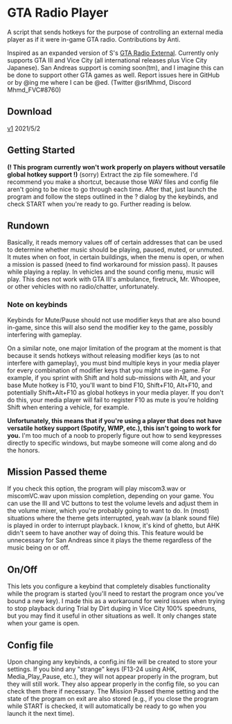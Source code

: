 # GTA Radio Player
A script that sends hotkeys for the purpose of controlling an external media player as if it were in-game GTA radio. Contributions by Anti.

Inspired as an expanded version of S's [GTA Radio External](https://github.com/lotsofs/GTA-Radio-External).
Currently only supports GTA III and Vice City (all international releases plus Vice City Japanese). San Andreas support is coming soon(tm), and I imagine this can be done to support other GTA games as well. Report issues here in GitHub or by @ing me where I can be @ed. (Twitter @srlMhmd, Discord Mhmd_FVC#8760)

## Download
[v1](https://github.com/MhmdFVC/GTARadioPlayer/releases/download/v1/GTARadioPlayer_v1.zip) 2021/5/2

## Getting Started
**(! This program currently won't work properly on players without versatile global hotkey support !)** (sorry)
Extract the zip file somewhere. I'd recommend you make a shortcut, because those WAV files and config file aren't going to be nice to go through each time. After that, just launch the program and follow the steps outlined in the ? dialog by the keybinds, and check START when you're ready to go. Further reading is below.

## Rundown
Basically, it reads memory values off of certain addresses that can be used to determine whether music should be playing, paused, muted, or unmuted.
It mutes when on foot, in certain buildings, when the menu is open, or when a mission is passed (need to find workaround for mission pass). It pauses while playing a replay. In vehicles and the sound config menu, music will play. This does not work with GTA III's ambulance, firetruck, Mr. Whoopee, or other vehicles with no radio/chatter, unfortunately.

### Note on keybinds
Keybinds for Mute/Pause should not use modifier keys that are also bound in-game, since this will also send the modifier key to the game, possibly interfering with gameplay.

On a similar note, one major limitation of the program at the moment is that because it sends hotkeys without releasing modifier keys (as to not interfere with gameplay), you must bind multiple keys in your media player for every combination of modifier keys that you might use in-game. For example, if you sprint with Shift and hold sub-missions with Alt, and your base Mute hotkey is F10, you'll want to bind F10, Shift+F10, Alt+F10, and potentially Shift+Alt+F10 as global hotkeys in your media player. If you don't do this, your media player will fail to register F10 as mute is you're holding Shift when entering a vehicle, for example.

**Unfortunately, this means that if you're using a player that does not have versatile hotkey support (Spotify, WMP, etc.), this isn't going to work for you.** I'm too much of a noob to properly figure out how to send keypresses directly to specific windows, but maybe someone will come along and do the honors.

## Mission Passed theme
If you check this option, the program will play miscom3.wav or miscomVC.wav upon mission completion, depending on your game. You can use the III and VC buttons to test the volume levels and adjust them in the volume mixer, which you're probably going to want to do. In (most) situations where the theme gets interrupted, yeah.wav (a blank sound file) is played in order to interrupt playback. I know, it's kind of ghetto, but AHK didn't seem to have another way of doing this. This feature would be unnecessary for San Andreas since it plays the theme regardless of the music being on or off.

## On/Off
This lets you configure a keybind that completely disables functionality while the program is started (you'll need to restart the program once you've bound a new key). I made this as a workaround for weird issues when trying to stop playback during Trial by Dirt duping in Vice City 100% speedruns, but you may find it useful in other situations as well. It only changes state when your game is open.

## Config file
Upon changing any keybinds, a config.ini file will be created to store your settings. If you bind any "strange" keys (F13-24 using AHK, Media_Play_Pause, etc.), they will not appear properly in the program, but they will still work. They also appear properly in the config file, so you can check them there if necessary. The Mission Passed theme setting and the state of the program on exit are also stored (e.g., if you close the program while START is checked, it will automatically be ready to go when you launch it the next time).
